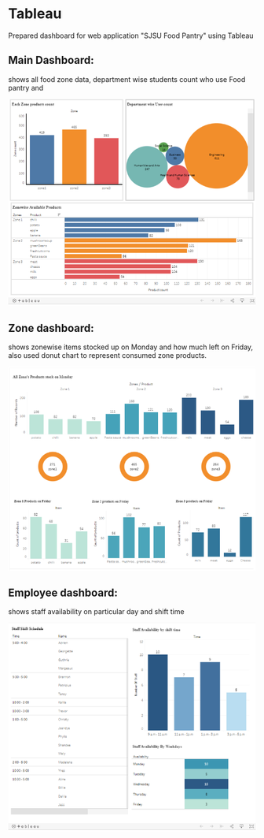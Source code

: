 # Tableau
Prepared dashboard for web application "SJSU Food Pantry" using Tableau

## Main Dashboard:
shows all food zone data, department wise students count who use Food pantry and 

![](main%20dashboard.PNG)

## Zone dashboard:
shows zonewise items stocked up on Monday and how much left on Friday, also used donut chart to represent consumed zone products.

![](Zone%20stats.PNG)

## Employee dashboard:
shows staff availability on particular day and shift time

![](Employee%20details.PNG)



